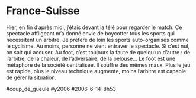 # France-Suisse

Hier, en fin d’après midi, j’étais devant la télé pour regarder le match. Ce spectacle affligeant m’a donné envie de boycotter tous les sports qui nécessitent un arbitre. Je préfère de loin les sports auto-organisés comme le cyclisme. Au moins, personne ne vient entraver le spectacle. Si c’est nul, on sait qui accuser. Au foot, c’est toujours la faute de quelqu’un d’autre : de l’arbitre, de la chaleur, de l’adversaire, de la pelouse... Le foot est une métaphore de la société centralisée. Il souffre des mêmes maux. Plus le jeu est rapide, plus le niveau technique augmente, moins l’arbitre est capable de gérer la situation.

#coup_de_gueule #y2006 #2006-6-14-8h53

